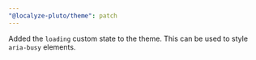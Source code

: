 ```yaml
---
"@localyze-pluto/theme": patch
---
```


Added the `loading` custom state to the theme. This can be used to style `aria-busy` elements.
